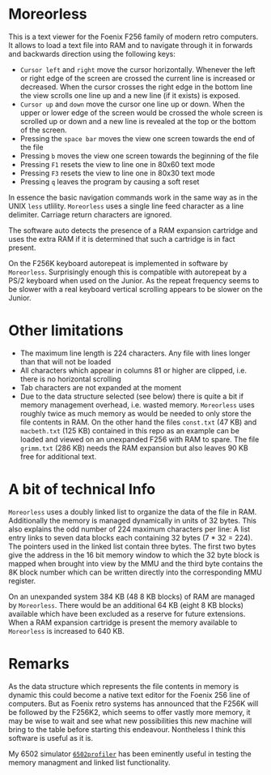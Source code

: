 # Moreorless

This is a text viewer for the Foenix F256 family of modern retro computers. It allows to load a text file
into RAM and to navigate through it in forwards and backwards direction using the following keys:

- `Cursor left` and `right` move the cursor horizontally. Whenever the left or right edge of the screen are
crossed the current line is increased or decreased. When the cursor crosses the right edge in the bottom 
line the view scrolls one line up and a new line (if it exists) is exposed.
- `Cursor up` and `down` move the cursor one line up or down. When the upper or lower edge of the screen
would be crossed the whole screen is scrolled up or down and a new line is revealed at the top or the 
bottom of the screen.
- Pressing the `space bar` moves the view one screen towards the end of the file
- Pressing `b` moves the view one screen towards the beginning of the file
- Pressing `F1` resets the view to line one in 80x60 text mode
- Pressing `F3` resets the view to line one in 80x30 text mode
- Pressing `q` leaves the program by causing a soft reset

In essence the basic navigation commands work in the same way as in the UNIX `less` utlility. 
`Moreorless` uses a single line feed character as a line delimiter. Carriage return characters are 
ignored.

The software auto detects the presence of a RAM expansion cartridge and uses the extra RAM if it is
determined that such a cartridge is in fact present.

On the F256K keyboard autorepeat is implemented in software by `Moreorless`. Surprisingly enough this is
compatible with autorepeat by a PS/2 keyboard when used on the Junior. As the repeat frequency seems
to be slower with a real keyboard vertical scrolling appears to be slower on the Junior.

# Other limitations

- The maximum line length is 224 characters. Any file with lines longer than that will not be loaded
- All characters which appear in columns 81 or higher are clipped, i.e. there is no horizontal scrolling
- Tab characters are not expanded at the moment
- Due to the data structure selected (see below) there is quite a bit if memory management overhead, i.e.
wasted memory. `Moreorless` uses roughly twice as much memory as would be needed to only store the file 
contents in RAM. On the other hand the files `const.txt` (47 KB) and `macbeth.txt` (125 KB) contained 
in this repo as an example can be loaded and viewed on an unexpanded F256 with RAM to spare. The file 
`grimm.txt` (286 KB) needs the RAM expansion but also leaves 90 KB free for additional text.

# A bit of technical Info

`Moreorless` uses a doubly linked list to organize the data of the file in RAM. Additionally the memory is
managed dynamically in units of 32 bytes. This also explains the odd number of 224 maximum characters per
line: A list entry links to seven data blocks each containing 32 bytes (7 * 32 = 224). The pointers used
in the linked list contain three bytes. The first two bytes give the address in the 16 bit memory window 
to which the 32 byte block is mapped when brought into view by the MMU and the third byte contains the 8K 
block number which can be written directly into the corresponding MMU register.

On an unexpanded system 384 KB (48 8 KB blocks) of RAM are managed by `Moreorless`. There would be an 
additional 64 KB (eight 8 KB blocks) available which have been excluded as a reserve for future extensions.
When a RAM expansion cartridge is present the memory available to `Moreorless` is increased to 640 KB.

# Remarks

As the data structure which represents the file contents in memory is dynamic this could become a native 
text editor for the Foenix 256 line of computers. But as Foenix retro systems has announced that the F256K
will be followed by the F256K2, which seems to offer vastly more memory, it may be wise to wait and see
what new possibilities this new machine will bring to the table before starting this endeavour. Nontheless 
I think this software is useful as it is.

My 6502 simulator [`6502profiler`](https://github.com/rmsk2/6502profiler) has been eminently useful in testing
the memory managment and linked list functionality.